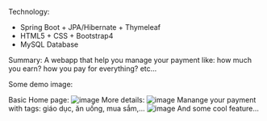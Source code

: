 Technology:
- Spring Boot + JPA/Hibernate + Thymeleaf
- HTML5 + CSS + Bootstrap4
- MySQL Database


Summary:
A webapp that help you manage your payment like: how much you earn? how you pay for everything? etc...

Some demo image:

Basic Home page: 
![image](https://user-images.githubusercontent.com/71376843/173613649-e8498f34-ffdf-4e7e-abde-abf8df2321cf.png)
More details:
![image](https://user-images.githubusercontent.com/71376843/173613833-3a8ad789-ef11-40e7-a237-032348a92fa3.png)
Manange your payment with tags: giáo dục, ăn uống, mua sắm,...
![image](https://user-images.githubusercontent.com/71376843/173613976-48bf1eb6-ff8f-454f-b03b-79c60c916ee4.png)
And some cool feature...
